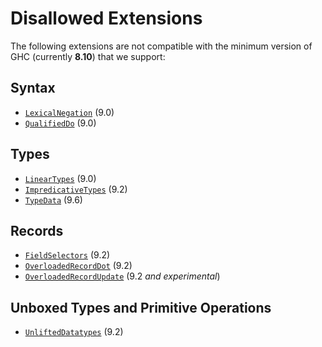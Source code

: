 # Disallowed Extensions
The following extensions are not compatible with the minimum version of GHC (currently **8.10**)
that we support:

## Syntax

* [`LexicalNegation`](https://downloads.haskell.org/ghc/latest/docs/users_guide/exts/lexical_negation.html) (9.0)
* [`QualifiedDo`](https://downloads.haskell.org/ghc/latest/docs/users_guide/exts/qualified_do.html) (9.0)

## Types

* [`LinearTypes`](https://downloads.haskell.org/ghc/latest/docs/users_guide/exts/linear_types.html) (9.0)
* [`ImpredicativeTypes`](https://downloads.haskell.org/ghc/latest/docs/users_guide/exts/impredicative_types.html) (9.2)
* [`TypeData`](https://downloads.haskell.org/ghc/latest/docs/users_guide/exts/type_data.html) (9.6)

## Records

* [`FieldSelectors`](https://downloads.haskell.org/ghc/latest/docs/users_guide/exts/field_selectors.html) (9.2)
* [`OverloadedRecordDot`](https://downloads.haskell.org/ghc/latest/docs/users_guide/exts/overloaded_record_dot.html) (9.2)
* [`OverloadedRecordUpdate`](https://downloads.haskell.org/ghc/latest/docs/users_guide/exts/overloaded_record_update.html) (9.2 _and experimental_)

## Unboxed Types and Primitive Operations

* [`UnliftedDatatypes`](https://downloads.haskell.org/ghc/latest/docs/users_guide/exts/primitives.html) (9.2)

